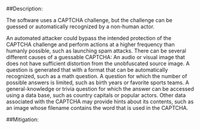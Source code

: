##Description:

The software uses a CAPTCHA challenge, but the challenge can be guessed or automatically recognized by a non-human actor.

An automated attacker could bypass the intended protection of the CAPTCHA challenge and perform actions at a higher frequency than humanly possible, such as launching spam attacks. There can be several different causes of a guessable CAPTCHA: An audio or visual image that does not have sufficient distortion from the unobfuscated source image. A question is generated that with a format that can be automatically recognized, such as a math question. A question for which the number of possible answers is limited, such as birth years or favorite sports teams. A general-knowledge or trivia question for which the answer can be accessed using a data base, such as country capitals or popular actors. Other data associated with the CAPTCHA may provide hints about its contents, such as an image whose filename contains the word that is used in the CAPTCHA.

##Mitigation:
